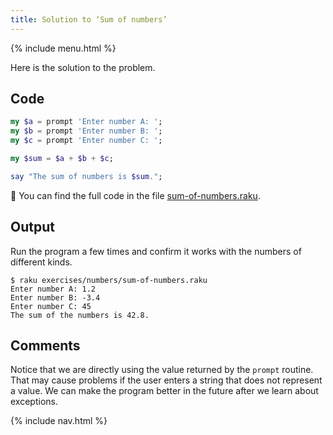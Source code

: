 ```yaml
---
title: Solution to ‘Sum of numbers’
---
```


{% include menu.html %}

Here is the solution to the problem.

## Code

```raku
my $a = prompt 'Enter number A: ';
my $b = prompt 'Enter number B: ';
my $c = prompt 'Enter number C: ';

my $sum = $a + $b + $c;

say "The sum of numbers is $sum.";
```

🦋 You can find the full code in the file [sum-of-numbers.raku](https://github.com/ash/raku-course/blob/master/exercises/numbers/sum-of-numbers.raku).

## Output

Run the program a few times and confirm it works with the numbers of different kinds.

```console
$ raku exercises/numbers/sum-of-numbers.raku
Enter number A: 1.2
Enter number B: -3.4
Enter number C: 45
The sum of the numbers is 42.8.
```

## Comments

Notice that we are directly using the value returned by the `prompt` routine. That may cause problems if the user enters a string that does not represent a value. We can make the program better in the future after we learn about exceptions.

{% include nav.html %}
